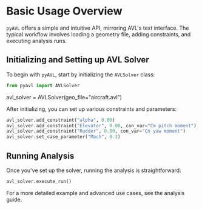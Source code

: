# Basic Usage Overview

`pyAVL` offers a simple and intuitive API, mirroring AVL's text interface.
The typical workflow involves loading a geometry file, adding constraints, and executing analysis runs.

## Initializing and Setting up AVL Solver
To begin with `pyAVL`, start by initializing the `AVLSolver` class:

```python
from pyavl import AVLSolver
```
avl_solver = AVLSolver(geo_file="aircraft.avl")

After initializing, you can set up various constraints and parameters:

```python
avl_solver.add_constraint("alpha", 0.00)
avl_solver.add_constraint("Elevator", 0.00, con_var="Cm pitch moment")
avl_solver.add_constraint("Rudder", 0.00, con_var="Cn yaw moment")
avl_solver.set_case_parameter("Mach", 0.3)
```
## Running Analysis

Once you've set up the solver, running the analysis is straightforward:

```python
avl_solver.execute_run()
```

For a more detailed example and advanced use cases, see the analysis guide.